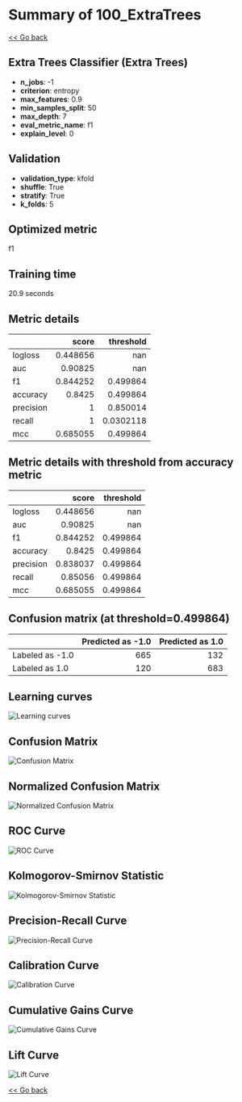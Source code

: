 # Summary of 100_ExtraTrees

[<< Go back](../README.md)


## Extra Trees Classifier (Extra Trees)
- **n_jobs**: -1
- **criterion**: entropy
- **max_features**: 0.9
- **min_samples_split**: 50
- **max_depth**: 7
- **eval_metric_name**: f1
- **explain_level**: 0

## Validation
 - **validation_type**: kfold
 - **shuffle**: True
 - **stratify**: True
 - **k_folds**: 5

## Optimized metric
f1

## Training time

20.9 seconds

## Metric details
|           |    score |   threshold |
|:----------|---------:|------------:|
| logloss   | 0.448656 | nan         |
| auc       | 0.90825  | nan         |
| f1        | 0.844252 |   0.499864  |
| accuracy  | 0.8425   |   0.499864  |
| precision | 1        |   0.850014  |
| recall    | 1        |   0.0302118 |
| mcc       | 0.685055 |   0.499864  |


## Metric details with threshold from accuracy metric
|           |    score |   threshold |
|:----------|---------:|------------:|
| logloss   | 0.448656 |  nan        |
| auc       | 0.90825  |  nan        |
| f1        | 0.844252 |    0.499864 |
| accuracy  | 0.8425   |    0.499864 |
| precision | 0.838037 |    0.499864 |
| recall    | 0.85056  |    0.499864 |
| mcc       | 0.685055 |    0.499864 |


## Confusion matrix (at threshold=0.499864)
|                 |   Predicted as -1.0 |   Predicted as 1.0 |
|:----------------|--------------------:|-------------------:|
| Labeled as -1.0 |                 665 |                132 |
| Labeled as 1.0  |                 120 |                683 |

## Learning curves
![Learning curves](learning_curves.png)
## Confusion Matrix

![Confusion Matrix](confusion_matrix.png)


## Normalized Confusion Matrix

![Normalized Confusion Matrix](confusion_matrix_normalized.png)


## ROC Curve

![ROC Curve](roc_curve.png)


## Kolmogorov-Smirnov Statistic

![Kolmogorov-Smirnov Statistic](ks_statistic.png)


## Precision-Recall Curve

![Precision-Recall Curve](precision_recall_curve.png)


## Calibration Curve

![Calibration Curve](calibration_curve_curve.png)


## Cumulative Gains Curve

![Cumulative Gains Curve](cumulative_gains_curve.png)


## Lift Curve

![Lift Curve](lift_curve.png)



[<< Go back](../README.md)
